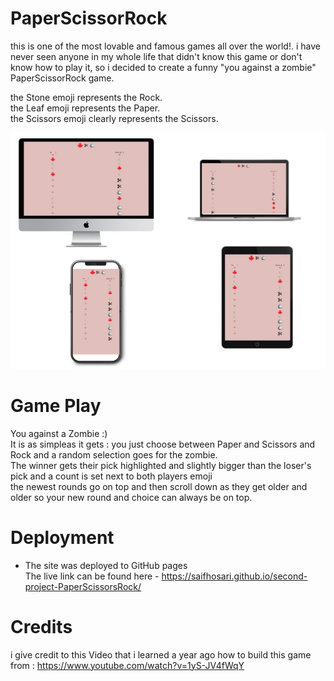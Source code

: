 # PaperScissorRock

this is one of the most lovable and famous games all over the world!.
i have never seen anyone in my whole life that didn't know this game or don't know how to play it, so i decided to create a funny "you against a zombie" PaperScissorRock game.

the Stone emoji represents the Rock.<br/>
the Leaf emoji represents the Paper.<br/>
the Scissors emoji clearly represents the Scissors.<br/>

![PaperScissorRock](/images/responsiveness.png)

# Game Play

You against a Zombie :) <br/>
It is as simpleas it gets : you just choose between Paper and Scissors and Rock and a random selection goes for the zombie.<br/>
The winner gets their pick highlighted and slightly bigger than the loser's pick and a count is set next to both players emoji<br/>
the newest rounds go on top and then scroll down as they get older and older so your new round and choice can always be on top.

# Deployment

* The site was deployed to GitHub pages <br/>
 The live link can be found here - https://saifhosari.github.io/second-project-PaperScissorsRock/

 # Credits 

 i give credit to this Video that i learned a year ago how to build this game from : https://www.youtube.com/watch?v=1yS-JV4fWqY